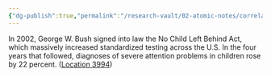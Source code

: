 ```yaml
---
{"dg-publish":true,"permalink":"/research-vault/02-atomic-notes/correlation-between-rise-of-standardized-testing-in-u-s-and-adhd-diagnoses/"}
---
```


In 2002, George W. Bush signed into law the No Child Left Behind Act, which massively increased standardized testing across the U.S. In the four years that followed, diagnoses of severe attention problems in children rose by 22 percent. ([Location 3994](https://readwise.io/to_kindle?action=open&asin=B093G9TS91&location=3994))